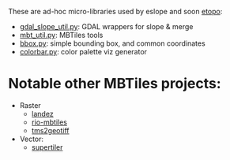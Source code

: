 These are ad-hoc micro-libraries used by eslope and soon [etopo]:

* [gdal_slope_util.py]: GDAL wrappers for slope & merge
* [mbt_util.py]: MBTiles tools
* [bbox.py]: simple bounding box, and common coordinates
* [colorbar.py]: color palette viz generator


<!-- Links -->
[etopo]:https://github.com/eslopemap/etopo
[gdal_slope_util.py]:gdal_slope_util.py
[mbt_util.py]:mbt_util.py
[bbox.py]:bbox.py
[colorbar.py]:colorbar.py

# Notable other MBTiles projects:

- Raster
   * [landez](https://github.com/makinacorpus/landez)
   * [rio-mbtiles](https://github.com/mapbox/rio-mbtiles)
   * [tms2geotiff](https://github.com/gumblex/tms2geotiff/blob/master/tms2geotiff.py)
- Vector:
   * [supertiler](https://github.com/ChrisLoer/supertiler)
